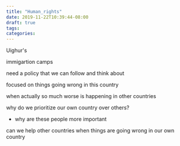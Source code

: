 ```yaml
---
title: "Human_rights"
date: 2019-11-22T10:39:44-08:00
draft: true
tags:
categories:
---
```


Uighur's

immigartion camps

need a policy that we can follow and think about

focused on things going wrong in this country

when actually so much worse is happening in other countries

why do we prioritize our own country over others?
- why are these people more important

can we help other countries when things are going wrong in our own country